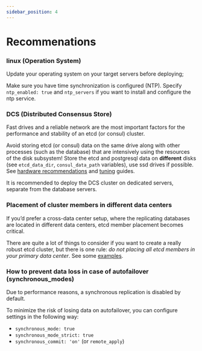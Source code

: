 ```yaml
---
sidebar_position: 4
---
```


# Recommenations

### linux (Operation System)

Update your operating system on your target servers before deploying;

Make sure you have time synchronization is configured (NTP).
Specify `ntp_enabled: true` and `ntp_servers` if you want to install and configure the ntp service.

### DCS (Distributed Consensus Store)

Fast drives and a reliable network are the most important factors for the performance and stability of an etcd (or consul) cluster.

Avoid storing etcd (or consul) data on the same drive along with other processes (such as the database) that are intensively using the resources of the disk subsystem! 
Store the etcd and postgresql data on **different** disks (see `etcd_data_dir`, `consul_data_path` variables), use ssd drives if possible.
See [hardware recommendations](https://etcd.io/docs/v3.3/op-guide/hardware/) and [tuning](https://etcd.io/docs/v3.3/tuning/) guides.

It is recommended to deploy the DCS cluster on dedicated servers, separate from the database servers.

### Placement of cluster members in different data centers

If you’d prefer a cross-data center setup, where the replicating databases are located in different data centers, etcd member placement becomes critical.

There are quite a lot of things to consider if you want to create a really robust etcd cluster, but there is one rule: *do not placing all etcd members in your primary data center*. See some [examples](https://www.cybertec-postgresql.com/en/introduction-and-how-to-etcd-clusters-for-patroni/).

### How to prevent data loss in case of autofailover (synchronous_modes)

Due to performance reasons, a synchronous replication is disabled by default.

To minimize the risk of losing data on autofailover, you can configure settings in the following way:
- `synchronous_mode: true`
- `synchronous_mode_strict: true`
- `synchronous_commit: 'on'` (or `remote_apply`)
